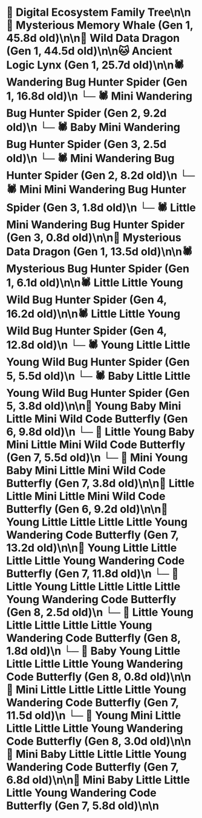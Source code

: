 # 🌳 Digital Ecosystem Family Tree\n\n🐋 Mysterious Memory Whale (Gen 1, 45.8d old)\n\n🐉 Wild Data Dragon (Gen 1, 44.5d old)\n\n🐱 Ancient Logic Lynx (Gen 1, 25.7d old)\n\n🕷️ Wandering Bug Hunter Spider (Gen 1, 16.8d old)\n  └─ 🕷️ Mini Wandering Bug Hunter Spider (Gen 2, 9.2d old)\n    └─ 🕷️ Baby Mini Wandering Bug Hunter Spider (Gen 3, 2.5d old)\n  └─ 🕷️ Mini Wandering Bug Hunter Spider (Gen 2, 8.2d old)\n    └─ 🕷️ Mini Mini Wandering Bug Hunter Spider (Gen 3, 1.8d old)\n    └─ 🕷️ Little Mini Wandering Bug Hunter Spider (Gen 3, 0.8d old)\n\n🐉 Mysterious Data Dragon (Gen 1, 13.5d old)\n\n🕷️ Mysterious Bug Hunter Spider (Gen 1, 6.1d old)\n\n🕷️ Little Little Young Wild Bug Hunter Spider (Gen 4, 16.2d old)\n\n🕷️ Little Little Young Wild Bug Hunter Spider (Gen 4, 12.8d old)\n  └─ 🕷️ Young Little Little Young Wild Bug Hunter Spider (Gen 5, 5.5d old)\n  └─ 🕷️ Baby Little Little Young Wild Bug Hunter Spider (Gen 5, 3.8d old)\n\n🦋 Young Baby Mini Little Mini Wild Code Butterfly (Gen 6, 9.8d old)\n  └─ 🦋 Little Young Baby Mini Little Mini Wild Code Butterfly (Gen 7, 5.5d old)\n  └─ 🦋 Mini Young Baby Mini Little Mini Wild Code Butterfly (Gen 7, 3.8d old)\n\n🦋 Little Little Mini Little Mini Wild Code Butterfly (Gen 6, 9.2d old)\n\n🦋 Young Little Little Little Little Young Wandering Code Butterfly (Gen 7, 13.2d old)\n\n🦋 Young Little Little Little Little Young Wandering Code Butterfly (Gen 7, 11.8d old)\n  └─ 🦋 Little Young Little Little Little Little Young Wandering Code Butterfly (Gen 8, 2.5d old)\n  └─ 🦋 Little Young Little Little Little Little Young Wandering Code Butterfly (Gen 8, 1.8d old)\n  └─ 🦋 Baby Young Little Little Little Little Young Wandering Code Butterfly (Gen 8, 0.8d old)\n\n🦋 Mini Little Little Little Little Young Wandering Code Butterfly (Gen 7, 11.5d old)\n  └─ 🦋 Young Mini Little Little Little Little Young Wandering Code Butterfly (Gen 8, 3.0d old)\n\n🦋 Mini Baby Little Little Little Young Wandering Code Butterfly (Gen 7, 6.8d old)\n\n🦋 Mini Baby Little Little Little Young Wandering Code Butterfly (Gen 7, 5.8d old)\n\n